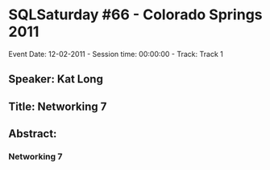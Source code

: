 # SQLSaturday #66 - Colorado Springs 2011
Event Date: 12-02-2011 - Session time: 00:00:00 - Track: Track 1
## Speaker: Kat Long
## Title: Networking 7
## Abstract:
### Networking 7
